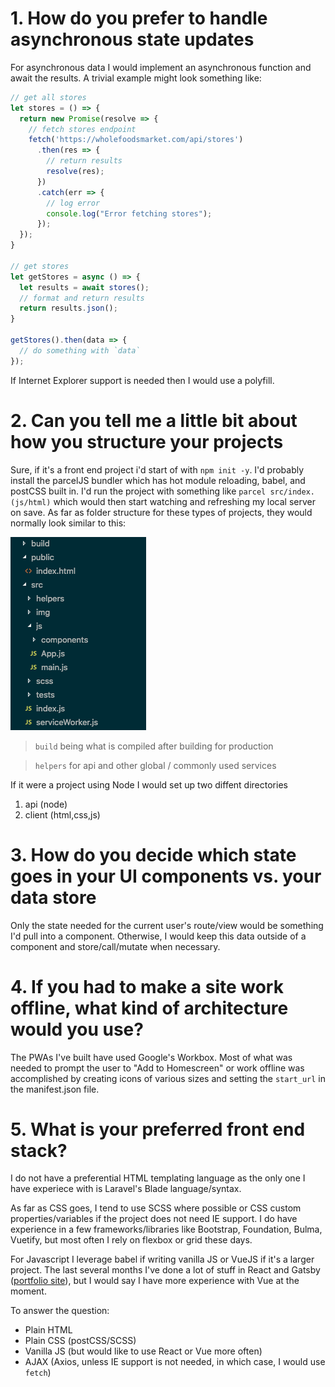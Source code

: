 # 1. How do you prefer to handle asynchronous state updates

For asynchronous data I would implement an asynchronous function and await the results. A trivial example might look something like:


```javascript
// get all stores
let stores = () => {
  return new Promise(resolve => {
    // fetch stores endpoint
    fetch('https://wholefoodsmarket.com/api/stores')
      .then(res => {
        // return results
        resolve(res);
      })
      .catch(err => {
        // log error
        console.log("Error fetching stores");
      });
  });
}

// get stores
let getStores = async () => {
  let results = await stores();
  // format and return results
  return results.json();
}

getStores().then(data => {
  // do something with `data`
});
```

If Internet Explorer support is needed then I would use a polyfill.

# 2. Can you tell me a little bit about how you structure your projects

Sure, if it's a front end project i'd start of with `npm init -y`. I'd probably install the parcelJS bundler which has hot module reloading, babel, and postCSS built in. I'd run the project with something like `parcel src/index.(js/html)` which would then start watching and refreshing my local server on save. As far as folder structure for these types of projects, they would normally look similar to this:

![](img/folder-structure.png)

> `build` being what is compiled after building for production

> `helpers` for api and other global / commonly used services

If it were a project using Node I would set up two diffent directories

1. api (node)
2. client (html,css,js)

# 3. How do you decide which state goes in your UI components vs. your data store

Only the state needed for the current user's route/view would be something I'd pull into a component. Otherwise, I would keep this data outside of a component and store/call/mutate when necessary.

# 4. If you had to make a site work offline, what kind of architecture would you use?

The PWAs I've built have used Google's Workbox. Most of what was needed to prompt the user to "Add to Homescreen" or work offline was accomplished by creating icons of various sizes and setting the `start_url` in the manifest.json file.

# 5. What is your preferred front end stack?

I do not have a preferential HTML templating language as the only one I have experiece with is Laravel's Blade language/syntax.

As far as CSS goes, I tend to use SCSS where possible or CSS custom properties/variables if the project does not need IE support. I do have experience in a few frameworks/libraries like Bootstrap, Foundation, Bulma, Vuetify, but most often I rely on flexbox or grid these days.

For Javascript I leverage babel if writing vanilla JS or VueJS if it's a larger project. The last several months I've done a lot of stuff in React and Gatsby ([portfolio site](https://joeallen.dev)), but I would say I have more experience with Vue at the moment.

To answer the question:

- Plain HTML
- Plain CSS (postCSS/SCSS)
- Vanilla JS (but would like to use React or Vue more often)
- AJAX (Axios, unless IE support is not needed, in which case, I would use `fetch`)